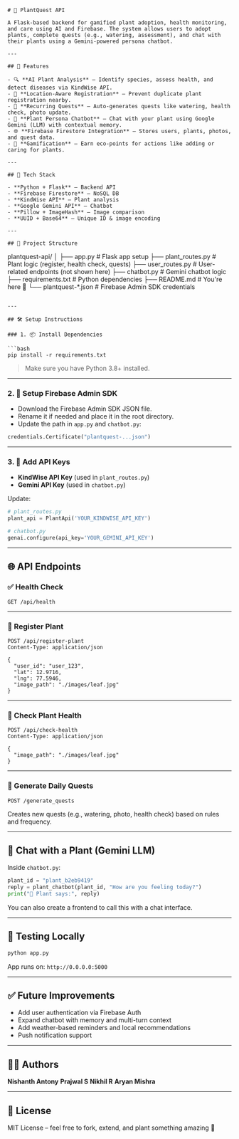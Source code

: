 ```
# 🌱 PlantQuest API

A Flask-based backend for gamified plant adoption, health monitoring, and care using AI and Firebase. The system allows users to adopt plants, complete quests (e.g., watering, assessment), and chat with their plants using a Gemini-powered persona chatbot.

---

## 🚀 Features

- 🔍 **AI Plant Analysis** – Identify species, assess health, and detect diseases via KindWise API.
- 📍 **Location-Aware Registration** – Prevent duplicate plant registration nearby.
- 🎯 **Recurring Quests** – Auto-generates quests like watering, health check, photo update.
- 💬 **Plant Persona Chatbot** – Chat with your plant using Google Gemini (LLM) with contextual memory.
- 🌐 **Firebase Firestore Integration** – Stores users, plants, photos, and quest data.
- 🎉 **Gamification** – Earn eco-points for actions like adding or caring for plants.

---

## 🧩 Tech Stack

- **Python + Flask** – Backend API
- **Firebase Firestore** – NoSQL DB
- **KindWise API** – Plant analysis
- **Google Gemini API** – Chatbot
- **Pillow + ImageHash** – Image comparison
- **UUID + Base64** – Unique ID & image encoding

---

## 📁 Project Structure

```

plantquest-api/
│
├── app.py                        # Flask app setup
├── plant\_routes.py              # Plant logic (register, health check, quests)
├── user\_routes.py               # User-related endpoints (not shown here)
├── chatbot.py                   # Gemini chatbot logic
├── requirements.txt             # Python dependencies
├── README.md                    # You're here 🌿
└── plantquest-\*.json            # Firebase Admin SDK credentials

````

---

## 🛠️ Setup Instructions

### 1. 📦 Install Dependencies

```bash
pip install -r requirements.txt
````

> Make sure you have Python 3.8+ installed.

---

### 2. 🔑 Setup Firebase Admin SDK

* Download the Firebase Admin SDK JSON file.
* Rename it if needed and place it in the root directory.
* Update the path in `app.py` and `chatbot.py`:

```python
credentials.Certificate("plantquest-...json")
```

---

### 3. 🔐 Add API Keys

* **KindWise API Key** (used in `plant_routes.py`)
* **Gemini API Key** (used in `chatbot.py`)

Update:

```python
# plant_routes.py
plant_api = PlantApi('YOUR_KINDWISE_API_KEY')

# chatbot.py
genai.configure(api_key='YOUR_GEMINI_API_KEY')
```

---

## 🌐 API Endpoints

### ✅ Health Check

```http
GET /api/health
```

---

### 🌿 Register Plant

```http
POST /api/register-plant
Content-Type: application/json

{
  "user_id": "user_123",
  "lat": 12.9716,
  "lng": 77.5946,
  "image_path": "./images/leaf.jpg"
}
```

---

### 🧪 Check Plant Health

```http
POST /api/check-health
Content-Type: application/json

{
  "image_path": "./images/leaf.jpg"
}
```

---

### 🧾 Generate Daily Quests

```http
POST /generate_quests
```

Creates new quests (e.g., watering, photo, health check) based on rules and frequency.

---

## 🤖 Chat with a Plant (Gemini LLM)

Inside `chatbot.py`:

```python
plant_id = "plant_b2eb9419"
reply = plant_chatbot(plant_id, "How are you feeling today?")
print("🌿 Plant says:", reply)
```

You can also create a frontend to call this with a chat interface.

---

## 🧪 Testing Locally

```bash
python app.py
```

App runs on: `http://0.0.0.0:5000`

---

## ✅ Future Improvements

* Add user authentication via Firebase Auth
* Expand chatbot with memory and multi-turn context
* Add weather-based reminders and local recommendations
* Push notification support

---

## 🧑‍💻 Authors

**Nishanth Antony**
**Prajwal S**
**Nikhil R**
**Aryan Mishra**

---

## 📄 License

MIT License – feel free to fork, extend, and plant something amazing 🌼

```


